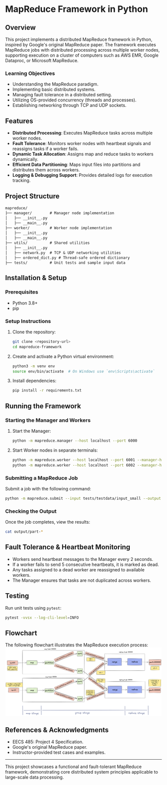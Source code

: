 # MapReduce Framework in Python

## Overview
This project implements a distributed MapReduce framework in Python, inspired by Google's original MapReduce paper. The framework executes MapReduce jobs with distributed processing across multiple worker nodes, supporting execution on a cluster of computers such as AWS EMR, Google Dataproc, or Microsoft MapReduce.

### Learning Objectives
- Understanding the MapReduce paradigm.
- Implementing basic distributed systems.
- Managing fault tolerance in a distributed setting.
- Utilizing OS-provided concurrency (threads and processes).
- Establishing networking through TCP and UDP sockets.

## Features
- **Distributed Processing**: Executes MapReduce tasks across multiple worker nodes.
- **Fault Tolerance**: Monitors worker nodes with heartbeat signals and reassigns tasks if a worker fails.
- **Dynamic Task Allocation**: Assigns map and reduce tasks to workers dynamically.
- **Efficient Data Partitioning**: Maps input files into partitions and distributes them across workers.
- **Logging & Debugging Support**: Provides detailed logs for execution tracking.

## Project Structure
```
mapreduce/
├── manager/        # Manager node implementation
│   ├── __init__.py
│   ├── __main__.py
├── worker/         # Worker node implementation
│   ├── __init__.py
│   ├── __main__.py
├── utils/          # Shared utilities
│   ├── __init__.py
│   ├── network.py  # TCP & UDP networking utilities
│   ├── ordered_dict.py # Thread-safe ordered dictionary
├── tests/          # Unit tests and sample input data
```

## Installation & Setup
### Prerequisites
- Python 3.8+
- pip

### Setup Instructions
1. Clone the repository:
   ```sh
   git clone <repository-url>
   cd mapreduce-framework
   ```
2. Create and activate a Python virtual environment:
   ```sh
   python3 -m venv env
   source env/bin/activate  # On Windows use `env\Scripts\activate`
   ```
3. Install dependencies:
   ```sh
   pip install -r requirements.txt
   ```

## Running the Framework
### Starting the Manager and Workers
1. Start the Manager:
   ```sh
   python -m mapreduce.manager --host localhost --port 6000
   ```
2. Start Worker nodes in separate terminals:
   ```sh
   python -m mapreduce.worker --host localhost --port 6001 --manager-host localhost --manager-port 6000
   python -m mapreduce.worker --host localhost --port 6002 --manager-host localhost --manager-port 6000
   ```

### Submitting a MapReduce Job
Submit a job with the following command:
```sh
python -m mapreduce.submit --input tests/testdata/input_small --output output --mapper tests/testdata/exec/wc_map.sh --reducer tests/testdata/exec/wc_reduce.sh
```

### Checking the Output
Once the job completes, view the results:
```sh
cat output/part-*
```

## Fault Tolerance & Heartbeat Monitoring
- Workers send heartbeat messages to the Manager every 2 seconds.
- If a worker fails to send 5 consecutive heartbeats, it is marked as dead.
- Any tasks assigned to a dead worker are reassigned to available workers.
- The Manager ensures that tasks are not duplicated across workers.

## Testing
Run unit tests using `pytest`:
```sh
pytest -vvsx --log-cli-level=INFO
```

## Flowchart
The following flowchart illustrates the MapReduce execution process:
![MapReduce Flowchart](flowchart.png)

## References & Acknowledgments
- EECS 485: Project 4 Specification.
- Google's original MapReduce paper.
- Instructor-provided test cases and examples.

---
This project showcases a functional and fault-tolerant MapReduce framework, demonstrating core distributed system principles applicable to large-scale data processing.

